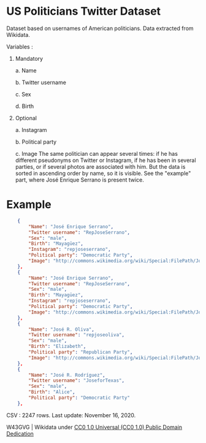 # US Politicians Twitter Dataset
 Dataset based on usernames of American politicians. Data extracted from Wikidata.
 
 Variables : 
 1. Mandatory

    a. Name

    b. Twitter username

    c. Sex

    d. Birth

2. Optional

    a. Instagram
    
    b. Political party
    
    c. Image
 The same politician can appear several times: if he has different pseudonyms on Twitter or Instagram, if he has been in several parties, or if several photos are associated with him. But the data is sorted in ascending order by name, so it is visible. See the "example" part, where José Enrique Serrano is present twice.

# Example
```json
    {
        "Name": "José Enrique Serrano",
        "Twitter username": "RepJoseSerrano",
        "Sex": "male",
        "Birth": "Mayagüez",
        "Instagram": "repjoseserrano",
        "Political party": "Democratic Party",
        "Image": "http://commons.wikimedia.org/wiki/Special:FilePath/Jose%20Serrano%2C%20official%20109th%20Congress%20photo.jpg"
    },
    {
        "Name": "José Enrique Serrano",
        "Twitter username": "RepJoseSerrano",
        "Sex": "male",
        "Birth": "Mayagüez",
        "Instagram": "repjoseserrano",
        "Political party": "Democratic Party",
        "Image": "http://commons.wikimedia.org/wiki/Special:FilePath/Josieserrano.jpeg"
    },
    {
        "Name": "José R. Oliva",
        "Twitter username": "repjoseoliva",
        "Sex": "male",
        "Birth": "Elizabeth",
        "Political party": "Republican Party",
        "Image": "http://commons.wikimedia.org/wiki/Special:FilePath/Jose%20R.%20Oliva.jpg"
    },
    {
        "Name": "José R. Rodríguez",
        "Twitter username": "JoseforTexas",
        "Sex": "male",
        "Birth": "Alice",
        "Political party": "Democratic Party"
    },
```

 CSV : 2247 rows.
 Last update: November 16, 2020.


W43GVG | Wikidata under  [CC0 1.0 Universal (CC0 1.0) Public Domain Dedication](https://creativecommons.org/publicdomain/zero/1.0/)